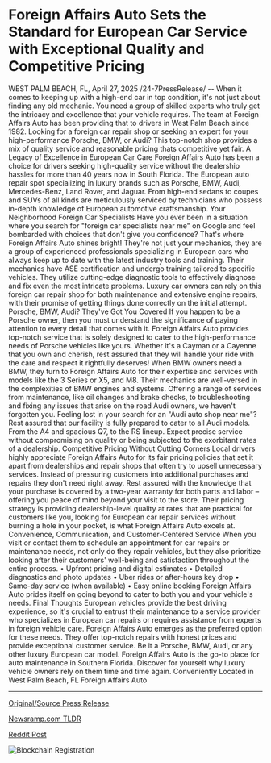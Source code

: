 # Foreign Affairs Auto Sets the Standard for European Car Service with Exceptional Quality and Competitive Pricing

WEST PALM BEACH, FL, April 27, 2025 /24-7PressRelease/ -- When it comes to keeping up with a high-end car in top condition, it's not just about finding any old mechanic. You need a group of skilled experts who truly get the intricacy and excellence that your vehicle requires. The team at Foreign Affairs Auto has been providing that to drivers in West Palm Beach since 1982. Looking for a foreign car repair shop or seeking an expert for your high-performance Porsche, BMW, or Audi? This top-notch shop provides a mix of quality service and reasonable pricing thats competitive yet fair.   A Legacy of Excellence in European Car Care  Foreign Affairs Auto has been a choice for drivers seeking high-quality service without the dealership hassles for more than 40 years now in South Florida. The European auto repair spot specializing in luxury brands such as Porsche, BMW, Audi, Mercedes-Benz, Land Rover, and Jaguar.   From high-end sedans to coupes and SUVs of all kinds are meticulously serviced by technicians who possess in-depth knowledge of European automotive craftsmanship.   Your Neighborhood Foreign Car Specialists  Have you ever been in a situation where you search for "foreign car specialists near me" on Google and feel bombarded with choices that don't give you confidence? That's where Foreign Affairs Auto shines bright! They're not just your mechanics, they are a group of experienced professionals specializing in European cars who always keep up to date with the latest industry tools and training.   Their mechanics have ASE certification and undergo training tailored to specific vehicles. They utilize cutting-edge diagnostic tools to effectively diagnose and fix even the most intricate problems.   Luxury car owners can rely on this foreign car repair shop for both maintenance and extensive engine repairs, with their promise of getting things done correctly on the initial attempt.   Porsche, BMW, Audi? They've Got You Covered  If you happen to be a Porsche owner, then you must understand the significance of paying attention to every detail that comes with it. Foreign Affairs Auto provides top-notch service that is solely designed to cater to the high-performance needs of Porsche vehicles like yours. Whether it's a Cayman or a Cayenne that you own and cherish, rest assured that they will handle your ride with the care and respect it rightfully deserves!  When BMW owners need a BMW, they turn to Foreign Affairs Auto for their expertise and services with models like the 3 Series or X5, and M8. Their mechanics are well-versed in the complexities of BMW engines and systems. Offering a range of services from maintenance, like oil changes and brake checks, to troubleshooting and fixing any issues that arise on the road Audi owners, we haven't forgotten you. Feeling lost in your search for an "Audi auto shop near me"? Rest assured that our facility is fully prepared to cater to all Audi models. From the A4 and spacious Q7, to the RS lineup. Expect precise service without compromising on quality or being subjected to the exorbitant rates of a dealership.   Competitive Pricing Without Cutting Corners  Local drivers highly appreciate Foreign Affairs Auto for its fair pricing policies that set it apart from dealerships and repair shops that often try to upsell unnecessary services. Instead of pressuring customers into additional purchases and repairs they don't need right away.   Rest assured with the knowledge that your purchase is covered by a two-year warranty for both parts and labor – offering you peace of mind beyond your visit to the store.  Their pricing strategy is providing dealership-level quality at rates that are practical for customers like you, looking for European car repair services without burning a hole in your pocket, is what Foreign Affairs Auto excels at.  Convenience, Communication, and Customer-Centered Service When you visit or contact them to schedule an appointment for car repairs or maintenance needs, not only do they repair vehicles, but they also prioritize looking after their customers' well-being and satisfaction throughout the entire process.  •	Upfront pricing and digital estimates •	Detailed diagnostics and photo updates •	Uber rides or after-hours key drop •	Same-day service (when available) •	Easy online booking  Foreign Affairs Auto prides itself on going beyond to cater to both you and your vehicle's needs.   Final Thoughts European vehicles provide the best driving experience, so it's crucial to entrust their maintenance to a service provider who specializes in European car repairs or requires assistance from experts in foreign vehicle care. Foreign Affairs Auto emerges as the preferred option for these needs.   They offer top-notch repairs with honest prices and provide exceptional customer service. Be it a Porsche, BMW, Audi, or any other luxury European car model. Foreign Affairs Auto is the go-to place for auto maintenance in Southern Florida. Discover for yourself why luxury vehicle owners rely on them time and time again.  Conveniently Located in West Palm Beach, FL Foreign Affairs Auto 

---

[Original/Source Press Release](https://www.24-7pressrelease.com/press-release/522238/foreign-affairs-auto-sets-the-standard-for-european-car-service-with-exceptional-quality-and-competitive-pricing)
                    

[Newsramp.com TLDR](https://newsramp.com/curated-news/expert-european-car-repair-shop-in-west-palm-beach-delivers-top-notch-service-for-luxury-vehicles/63a3d888cdca4d3bcd11823a905f979c) 

 



[Reddit Post](https://www.reddit.com/r/Business_NewsRamp/comments/1k8y9mg/expert_european_car_repair_shop_in_west_palm/) 



![Blockchain Registration](https://cdn.newsramp.app/24-7PressRelease/qrcode/254/27/lineNJRF.webp)
